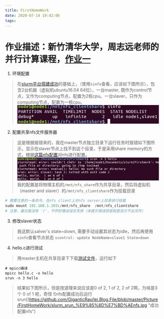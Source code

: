 ```yaml
---
title: FirstHomeWork
date: 2020-07-14 19:42:06
tags:
---
```


# 作业描述：新竹清华大学，周志远老师的并行计算课程，[作业一](http://lms.nthu.edu.tw/course.php?courseID=35305&f=hw&hw=168455)
1. 环境配置
> 在[slurm平台搭建成功](https://giganticray.github.io/2020/07/13/%E7%94%A8ubuntu%E6%90%AD%E5%BB%BAslurm%E5%B9%B3%E5%8F%B0/)的基础上，（使用```sinfo```查看，应该如下图所示），包含2台机器（虚拟机ubuntu16.04 64位），一台master, 既作为control节点，又作为computing节点，配置为2核cpu。一台slaver，只作为computing节点，配置为一核cpu。
![sinfo配置成功图片](https://github.com/GiganticRay/lei.Blog.File/blob/master/Picture/FirstHomeWork/slurm%E9%85%8D%E7%BD%AE%E6%88%90%E5%8A%9Fsinfo.jpg "sinfo配置成功图片")
2. 配置共享nfs文件服务器
> 这是根据报错来的，我在master节点独立目录下运行任务时报错如下图所示，显示在slaver节点上找不到这个目录，于是采用share memory的方式，根据[这篇nfs配置](https://www.tecmint.com/install-nfs-server-on-ubuntu/)对nfs进行配置。
![nfs未配置](https://github.com/GiganticRay/lei.Blog.File/blob/master/Picture/FirstHomeWork/slurm_srun_%E6%9C%AA%E9%85%8D%E7%BD%AEnfs.jpg "nfs未配置")
> 我的配置是将物理主机的```/mnt/nfs_share```作为共享目录，然后将虚拟机（master and slaver）的```/mnt/nfs_clientshare```作为挂载目录
```python
# 需要注意的一条命令，在nfs client上对nfs server上目录进行挂载
sudo mount 192.168.1.103:/mnt/nfs_share  /mnt/nfs_clientshare
# 注意，最后面没有 '/'，不然好像会挂在失败（未提示错误但是就是显示不出文件）
```
3. 修改slaver状态
> 我这默认salver's state=down, 需要手动设置其状态为idle，然后再使用```sinfo```查看节点状态
``` scontrol: update NodeName=slave1 State=down ```
4. hello.c进行测试
> 用master主机在共享目录下下载[测试文件](https://www.open-mpi.org/papers/workshop-2006/hello.c)，运行如下
```
# mpicc编译
mpicc hello.c -o hello
srun -n 3 hello
```
> 结果如下图所示，但是按道理来说应该是0 of 2, 1 of 2, 2 of 2啊，为啥是3个 0 of 1 呢，奇怪
![nfs配置成功后运行srun[(https://github.com/GiganticRay/lei.Blog.File/blob/master/Picture/FirstHomeWork/slurm_srun_%E9%85%8D%E7%BD%AEnfs.jpg "成功配置nfs")
